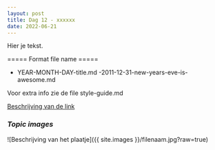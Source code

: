 ```yaml
---
layout: post
title: Dag 12 - xxxxxx
date: 2022-06-21
---
```

Hier je tekst.

===== Format file name =====
- YEAR-MONTH-DAY-title.md
-2011-12-31-new-years-eve-is-awesome.md

Voor extra info zie de file style-guide.md  

[Beschrijving van de link](http://example.com)  


### *Topic images*  

![Beschrijving van het plaatje]({{ site.images }}/filenaam.jpg?raw=true)

